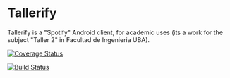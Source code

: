 # Tallerify

Tallerify is a "Spotify" Android client, for academic uses (its a work for the subject "Taller 2" in Facultad de Ingenieria UBA).

[![Coverage Status](https://coveralls.io/repos/github/saantiaguilera/fiuba-taller-II-tallerify-android/badge.svg?branch=develop)](https://coveralls.io/github/saantiaguilera/fiuba-taller-II-tallerify-android?branch=develop)

[![Build Status](https://travis-ci.org/saantiaguilera/fiuba-taller-II-tallerify-android.svg?branch=develop)](https://travis-ci.org/saantiaguilera/fiuba-taller-II-tallerify-android)
